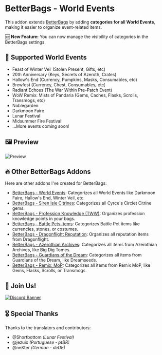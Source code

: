 # BetterBags - World Events
This addon extends [BetterBags](https://www.curseforge.com/wow/addons/better-bags) by adding **categories for all World Events**, making it easier to organize event-related items.

🆕 **New Feature:** You can now manage the visibility of categories in the BetterBags settings.

## 🎉 Supported World Events
- Feast of Winter Veil (Stolen Present, Gifts, etc)
- 20th Anniversary (Keys, Secrets of Azeroth, Crates)
- Hallow's End (Currency, Pumpkins, Masks, Consumables, etc)
- Brewfest (Currency, Chest, Consumables, etc)
- Radiant Echoes (The War Within Pre-Patch Event)
- WoW Remix: Mists of Pandaria (Gems, Caches, Flasks, Scrolls, Transmogs, etc)
- Noblegarden
- Darkmoon Faire
- Lunar Festival
- Midsummer Fire Festival
- ...More events coming soon!

## 🖼️ Preview
![Preview](https://i.imgur.com/UtsOpP0.png)

## 🔥 Other BetterBags Addons
Here are other addons I've created for BetterBags:
- [BetterBags - World Events](https://www.curseforge.com/wow/addons/betterbags-world-events): Categorizes all World Events like Darkmoon Faire, Hallow's End, Winter Veil, etc.
- [BetterBags - Siren Isle Citrines](https://www.curseforge.com/wow/addons/betterbags-siren-isle-citrines): Categorizes all Cyrce's Circlet Citrine gems.
- [BetterBags - Profession Knowledge (TWW)](https://www.curseforge.com/wow/addons/betterbags-profession-knowledge-tww): Organizes profession knowledge points in your bags.
- [BetterBags - Battle Pets Items](https://www.curseforge.com/wow/addons/betterbags-battle-pet-items): Categorizes Battle Pet items like currencies, stones, or costumes.
- [BetterBags - Dragonflight Reputation](https://www.curseforge.com/wow/addons/betterbags-dragonfligh-reputation-insignia): Organizes all reputation items from Dragonflight.
- [BetterBags - Azerothian Archives](https://www.curseforge.com/wow/addons/betterbags-azerothian-archives): Categorizes all items from Azerothian Archives, like Big Dig Tomes.
- [BetterBags - Guardians of the Dream](https://www.curseforge.com/wow/addons/betterbags-guardians-of-the-dream): Categorizes all items from Guardians of the Dream, like Dreamseeds.
- [BetterBags - Remix: MoP](https://www.curseforge.com/wow/addons/betterbags-remix-mop): Categorizes all items from Remix MoP, like Gems, Flasks, Scrolls, or Transmogs.

## 💬 Join Us!
[![Discord Banner](https://i.imgur.com/ZsPCQn1.png)](https://discord.gg/a6DQuK8hV7)

## 🎖️ Special Thanks
Thanks to the translators and contributors:
- @Shortbottom *(Lunar Festival)*
- @jezuix *(Portuguese - ptBR)*
- @neXter *(German - deDE)*